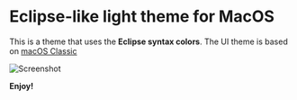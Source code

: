 # Eclipse-like light theme for MacOS
This is a theme that uses the **Eclipse syntax colors**. The UI theme is based on [macOS Classic](https://marketplace.visualstudio.com/items?itemName=huacnlee.theme-macos-classic)

![Screenshot](https://raw.githubusercontent.com/mojo2012/vscode-eclipse-theme/main/resources/screenshot.png "Screenshot")

**Enjoy!**